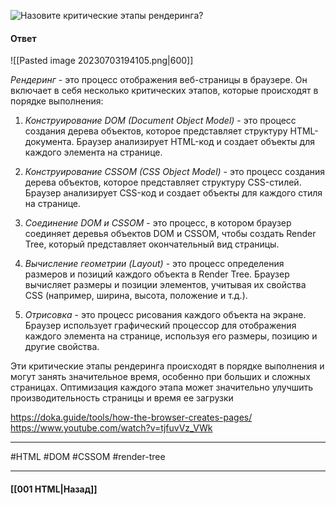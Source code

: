![Назовите критические этапы рендеринга?](https://youtu.be/3NGkctg4lsE?t=31)

#### Ответ

![[Pasted image 20230703194105.png|600]]

*Рендеринг* - это процесс отображения веб-страницы в браузере. Он включает в себя несколько критических этапов, которые происходят в порядке выполнения:

1. *Конструирование DOM (Document Object Model)* - это процесс создания дерева объектов, которое представляет структуру HTML-документа. Браузер анализирует HTML-код и создает объекты для каждого элемента на странице.
    
2. *Конструирование CSSOM (CSS Object Model)* - это процесс создания дерева объектов, которое представляет структуру CSS-стилей. Браузер анализирует CSS-код и создает объекты для каждого стиля на странице.
    
3. *Соединение DOM и CSSOM* - это процесс, в котором браузер соединяет деревья объектов DOM и CSSOM, чтобы создать Render Tree, который представляет окончательный вид страницы.
    
4. *Вычисление геометрии (Layout)* - это процесс определения размеров и позиций каждого объекта в Render Tree. Браузер вычисляет размеры и позиции элементов, учитывая их свойства CSS (например, ширина, высота, положение и т.д.).
    
5. *Отрисовка* - это процесс рисования каждого объекта на экране. Браузер использует графический процессор для отображения каждого элемента на странице, используя его размеры, позицию и другие свойства.
    

Эти критические этапы рендеринга происходят в порядке выполнения и могут занять значительное время, особенно при больших и сложных страницах. Оптимизация каждого этапа может значительно улучшить производительность страницы и время ее загрузки

https://doka.guide/tools/how-the-browser-creates-pages/
https://www.youtube.com/watch?v=tjfuvVz_VWk
___
#HTML #DOM #CSSOM #render-tree

___

#### [[001 HTML|Назад]]